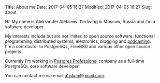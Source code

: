 Title: About me
Date: 2017-04-05 16:27
Modified: 2017-04-05 16:27
Slug: about

Hi! My name is Aleksander Alekseev. I'm living in Moscow, Russia and I'm a
software developer.

My interests include but are not limited to open source software, functional
programming, distributed systems, electronics, blogging and
[podcasting](http://devzen.ru/). I'm a contributor to PostgreSQL, FreeBSD and
various other open source projects.

Currently I'm working in [Postgres Professional](https://postgrespro.com/)
company as a full-time PostgreSQL core software developer.

You can contact me via email [afiskon@gmail.com](mailto:afiskon@gmail.com).
